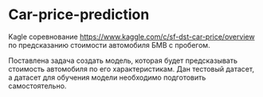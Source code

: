 # Car-price-prediction
Kagle соревнование https://www.kaggle.com/c/sf-dst-car-price/overview по предсказанию стоимости автомобиля БМВ с пробегом.

Поставлена задача создать модель, которая будет предсказывать стоимость автомобиля по его характеристикам.
Дан тестовый датасет, а датасет для обучения модели необходимо подготовить самостоятельно.
